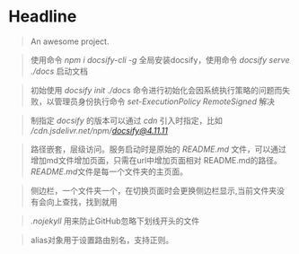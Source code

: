 # Headline

> An awesome project.

>使用命令 *npm i docsify-cli -g* 全局安装docsify，使用命令 *docsify serve ./docs* 启动文档

> 初始使用 *docsify init ./docs* 命令进行初始化会因系统执行策略的问题而失败，以管理员身份执行命令   *set-ExecutionPolicy RemoteSigned* 解决

>制指定 *docsify* 的版本可以通过 *cdn* 引入时指定，比如 */cdn.jsdelivr.net/npm/docsify@4.11.11*

>路径嵌套，层级访问。服务启动时是原始的 *README.md* 文件，可以通过增加md文件增加页面，只需在url中增加页面相对
README.md的路径。*README.md*文件是每一个文件夹的主页面。

>侧边栏，一个文件夹一个，在切换页面时会更换侧边栏显示,当前文件夹没有会向上查找，找到就用

>*.nojekyll* 用来防止GitHub忽略下划线开头的文件

>alias对象用于设置路由别名，支持正则。
